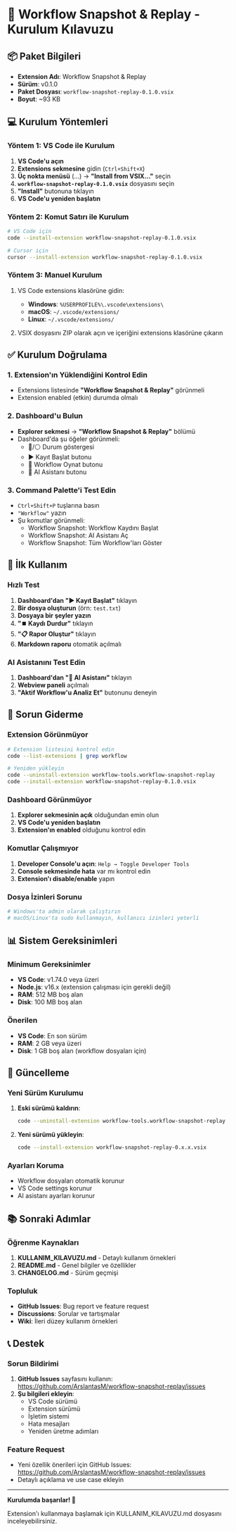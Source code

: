 # 🚀 Workflow Snapshot & Replay - Kurulum Kılavuzu

## 📦 Paket Bilgileri

- **Extension Adı**: Workflow Snapshot & Replay
- **Sürüm**: v0.1.0
- **Paket Dosyası**: `workflow-snapshot-replay-0.1.0.vsix`
- **Boyut**: ~93 KB

## 💻 Kurulum Yöntemleri

### Yöntem 1: VS Code ile Kurulum

1. **VS Code'u açın**
2. **Extensions sekmesine** gidin (`Ctrl+Shift+X`)
3. **Üç nokta menüsü** (...) → **"Install from VSIX..."** seçin
4. **`workflow-snapshot-replay-0.1.0.vsix`** dosyasını seçin
5. **"Install"** butonuna tıklayın
6. **VS Code'u yeniden başlatın**

### Yöntem 2: Komut Satırı ile Kurulum

```bash
# VS Code için
code --install-extension workflow-snapshot-replay-0.1.0.vsix

# Cursor için
cursor --install-extension workflow-snapshot-replay-0.1.0.vsix
```

### Yöntem 3: Manuel Kurulum

1. VS Code extensions klasörüne gidin:
   - **Windows**: `%USERPROFILE%\.vscode\extensions\`
   - **macOS**: `~/.vscode/extensions/`
   - **Linux**: `~/.vscode/extensions/`

2. VSIX dosyasını ZIP olarak açın ve içeriğini extensions klasörüne çıkarın

## ✅ Kurulum Doğrulama

### 1. Extension'ın Yüklendiğini Kontrol Edin
- Extensions listesinde **"Workflow Snapshot & Replay"** görünmeli
- Extension enabled (etkin) durumda olmalı

### 2. Dashboard'u Bulun
- **Explorer sekmesi** → **"Workflow Snapshot & Replay"** bölümü
- Dashboard'da şu öğeler görünmeli:
  - 🔴/⚪ Durum göstergesi
  - ▶️ Kayıt Başlat butonu
  - 🔄 Workflow Oynat butonu
  - 🤖 AI Asistanı butonu

### 3. Command Palette'i Test Edin
- `Ctrl+Shift+P` tuşlarına basın
- `"Workflow"` yazın
- Şu komutlar görünmeli:
  - Workflow Snapshot: Workflow Kaydını Başlat
  - Workflow Snapshot: AI Asistanı Aç
  - Workflow Snapshot: Tüm Workflow'ları Göster

## 🎯 İlk Kullanım

### Hızlı Test
1. **Dashboard'dan "▶️ Kayıt Başlat"** tıklayın
2. **Bir dosya oluşturun** (örn: `test.txt`)
3. **Dosyaya bir şeyler yazın**
4. **"⏹️ Kaydı Durdur"** tıklayın
5. **"📋 Rapor Oluştur"** tıklayın
6. **Markdown raporu** otomatik açılmalı

### AI Asistanını Test Edin
1. **Dashboard'dan "🤖 AI Asistanı"** tıklayın
2. **Webview paneli** açılmalı
3. **"Aktif Workflow'u Analiz Et"** butonunu deneyin

## 🔧 Sorun Giderme

### Extension Görünmüyor
```bash
# Extension listesini kontrol edin
code --list-extensions | grep workflow

# Yeniden yükleyin
code --uninstall-extension workflow-tools.workflow-snapshot-replay
code --install-extension workflow-snapshot-replay-0.1.0.vsix
```

### Dashboard Görünmüyor
1. **Explorer sekmesinin açık** olduğundan emin olun
2. **VS Code'u yeniden başlatın**
3. **Extension'ın enabled** olduğunu kontrol edin

### Komutlar Çalışmıyor
1. **Developer Console'u açın**: `Help → Toggle Developer Tools`
2. **Console sekmesinde hata** var mı kontrol edin
3. **Extension'ı disable/enable** yapın

### Dosya İzinleri Sorunu
```bash
# Windows'ta admin olarak çalıştırın
# macOS/Linux'ta sudo kullanmayın, kullanıcı izinleri yeterli
```

## 📊 Sistem Gereksinimleri

### Minimum Gereksinimler
- **VS Code**: v1.74.0 veya üzeri
- **Node.js**: v16.x (extension çalışması için gerekli değil)
- **RAM**: 512 MB boş alan
- **Disk**: 100 MB boş alan

### Önerilen
- **VS Code**: En son sürüm
- **RAM**: 2 GB veya üzeri
- **Disk**: 1 GB boş alan (workflow dosyaları için)

## 🔄 Güncelleme

### Yeni Sürüm Kurulumu
1. **Eski sürümü kaldırın**:
   ```bash
   code --uninstall-extension workflow-tools.workflow-snapshot-replay
   ```

2. **Yeni sürümü yükleyin**:
   ```bash
   code --install-extension workflow-snapshot-replay-0.x.x.vsix
   ```

### Ayarları Koruma
- Workflow dosyaları otomatik korunur
- VS Code settings korunur
- AI asistanı ayarları korunur

## 📚 Sonraki Adımlar

### Öğrenme Kaynakları
1. **KULLANIM_KILAVUZU.md** - Detaylı kullanım örnekleri
2. **README.md** - Genel bilgiler ve özellikler
3. **CHANGELOG.md** - Sürüm geçmişi

### Topluluk
- **GitHub Issues**: Bug report ve feature request
- **Discussions**: Sorular ve tartışmalar
- **Wiki**: İleri düzey kullanım örnekleri

## 📞 Destek

### Sorun Bildirimi
1. **GitHub Issues** sayfasını kullanın: https://github.com/ArslantasM/workflow-snapshot-replay/issues
2. **Şu bilgileri ekleyin**:
   - VS Code sürümü
   - Extension sürümü
   - İşletim sistemi
   - Hata mesajları
   - Yeniden üretme adımları

### Feature Request
- Yeni özellik önerileri için GitHub Issues: https://github.com/ArslantasM/workflow-snapshot-replay/issues
- Detaylı açıklama ve use case ekleyin

---

**Kurulumda başarılar! 🎉**

Extension'ı kullanmaya başlamak için KULLANIM_KILAVUZU.md dosyasını inceleyebilirsiniz.
